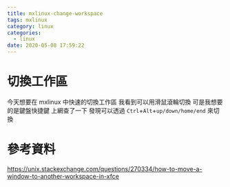 ```yaml
---
title: mxlinux-change-workspace
tags: mxlinux
category: linux
categories:
  - linux
date: 2020-05-08 17:59:22
---
```


# 切換工作區
今天想要在 mxlinux 中快速的切換工作區
我看到可以用滑鼠滾輪切換
可是我想要的是鍵盤快捷鍵
上網查了一下
發現可以透過 `Ctrl`+`Alt`+`up/down/home/end` 來切換

# 參考資料
https://unix.stackexchange.com/questions/270334/how-to-move-a-window-to-another-workspace-in-xfce
